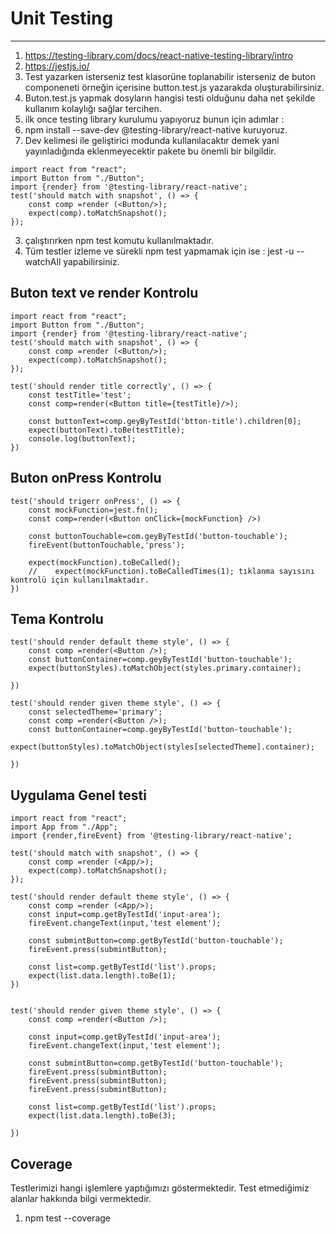 # Unit Testing
***
1. https://testing-library.com/docs/react-native-testing-library/intro
2. https://jestjs.io/
3. Test yazarken isterseniz test klasorüne toplanabilir isterseniz de buton componeneti örneğin içerisine button.test.js yazarakda oluşturabilirsiniz. 
4. Buton.test.js yapmak dosyların hangisi testi olduğunu daha net şekilde kullanım kolaylığı sağlar tercihen. 
5. ilk once testing library kurulumu yapıyoruz bunun için adımlar : 
  1. npm install --save-dev @testing-library/react-native kuruyoruz.
  2. Dev kelimesi ile geliştirici modunda kullanılacaktır demek yani yayınladığında eklenmeyecektir pakete bu önemli bir bilgildir. 
```JS
import react from "react";
import Button from "./Button";
import {render} from '@testing-library/react-native';
test('should match with snapshot', () => { 
    const comp =render (<Button/>);
    expect(comp).toMatchSnapshot(); 
});

```
3. çalıştırırken npm test komutu kullanılmaktadır.
4. Tüm testler izleme ve sürekli npm test yapmamak için ise : jest -u --watchAll yapabilirsiniz.

## Buton text ve render Kontrolu

```JS
import react from "react";
import Button from "./Button";
import {render} from '@testing-library/react-native';
test('should match with snapshot', () => { 
    const comp =render (<Button/>);
    expect(comp).toMatchSnapshot(); 
});

test('should render title correctly', () => {
    const testTitle='test';
    const comp=render(<Button title={testTitle}/>);

    const buttonText=comp.geyByTestId('btton-title').children[0];
    expect(buttonText).toBe(testTitle);
    console.log(buttonText);
})
```
## Buton onPress Kontrolu
```JS
test('should trigerr onPress', () => {
    const mockFunction=jest.fn();
    const comp=render(<Button onClick={mockFunction} />)  

    const buttonTouchable=com.geyByTestId('button-touchable');
    fireEvent(buttonTouchable,'press');
    
    expect(mockFunction).toBeCalled();
    //    expect(mockFunction).toBeCalledTimes(1); tıklanma sayısını kontrolü için kullanılmaktadır.
})
```
## Tema Kontrolu
```JS
test('should render default theme style', () => {
    const comp =render(<Button />);    
    const buttonContainer=comp.geyByTestId('button-touchable');
    expect(buttonStyles).toMatchObject(styles.primary.container);

})

test('should render given theme style', () => {
    const selectedTheme='primary';
    const comp =render(<Button />);    
    const buttonContainer=comp.geyByTestId('button-touchable');
    expect(buttonStyles).toMatchObject(styles[selectedTheme].container);

})
```
## Uygulama Genel testi
```JS
import react from "react";
import App from "./App";
import {render,fireEvent} from '@testing-library/react-native';

test('should match with snapshot', () => { 
    const comp =render (<App/>);
    expect(comp).toMatchSnapshot(); 
});

test('should render default theme style', () => {
    const comp =render (<App/>);
    const input=comp.getByTestId('input-area');
    fireEvent.changeText(input,'test element');
    
    const submintButton=comp.getByTestId('button-touchable');
    fireEvent.press(submintButton);
    
    const list=comp.getByTestId('list').props;
    expect(list.data.length).toBe(1);
})


test('should render given theme style', () => {
    const comp =render(<Button />);  

    const input=comp.getByTestId('input-area');
    fireEvent.changeText(input,'test element');
    
    const submintButton=comp.getByTestId('button-touchable');
    fireEvent.press(submintButton);
    fireEvent.press(submintButton);
    fireEvent.press(submintButton);
    
    const list=comp.getByTestId('list').props;
    expect(list.data.length).toBe(3);

})
```
## Coverage
  Testlerimizi hangi işlemlere yaptığımızı göstermektedir. 
  Test etmediğimiz alanlar hakkında bilgi vermektedir.
1. npm test --coverage

